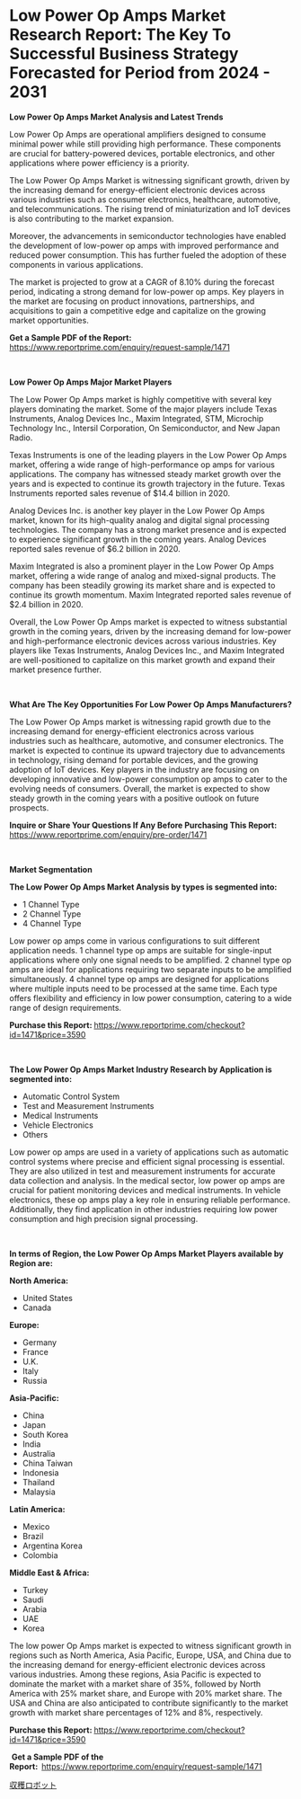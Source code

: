 <p><h1>Low Power Op Amps Market Research Report: The Key To Successful Business Strategy Forecasted for Period from 2024 - 2031</h1></p><p><strong>Low Power Op Amps Market Analysis and Latest Trends</strong></p>
<p><p>Low Power Op Amps are operational amplifiers designed to consume minimal power while still providing high performance. These components are crucial for battery-powered devices, portable electronics, and other applications where power efficiency is a priority.</p><p>The Low Power Op Amps Market is witnessing significant growth, driven by the increasing demand for energy-efficient electronic devices across various industries such as consumer electronics, healthcare, automotive, and telecommunications. The rising trend of miniaturization and IoT devices is also contributing to the market expansion.</p><p>Moreover, the advancements in semiconductor technologies have enabled the development of low-power op amps with improved performance and reduced power consumption. This has further fueled the adoption of these components in various applications.</p><p>The market is projected to grow at a CAGR of 8.10% during the forecast period, indicating a strong demand for low-power op amps. Key players in the market are focusing on product innovations, partnerships, and acquisitions to gain a competitive edge and capitalize on the growing market opportunities.</p></p>
<p><strong>Get a Sample PDF of the Report:&nbsp;</strong> <a href="https://www.reportprime.com/enquiry/request-sample/1471">https://www.reportprime.com/enquiry/request-sample/1471</a></p>
<p>&nbsp;</p>
<p><strong>Low Power Op Amps Major Market Players</strong></p>
<p><p>The Low Power Op Amps market is highly competitive with several key players dominating the market. Some of the major players include Texas Instruments, Analog Devices Inc., Maxim Integrated, STM, Microchip Technology Inc., Intersil Corporation, On Semiconductor, and New Japan Radio.</p><p>Texas Instruments is one of the leading players in the Low Power Op Amps market, offering a wide range of high-performance op amps for various applications. The company has witnessed steady market growth over the years and is expected to continue its growth trajectory in the future. Texas Instruments reported sales revenue of $14.4 billion in 2020.</p><p>Analog Devices Inc. is another key player in the Low Power Op Amps market, known for its high-quality analog and digital signal processing technologies. The company has a strong market presence and is expected to experience significant growth in the coming years. Analog Devices reported sales revenue of $6.2 billion in 2020.</p><p>Maxim Integrated is also a prominent player in the Low Power Op Amps market, offering a wide range of analog and mixed-signal products. The company has been steadily growing its market share and is expected to continue its growth momentum. Maxim Integrated reported sales revenue of $2.4 billion in 2020.</p><p>Overall, the Low Power Op Amps market is expected to witness substantial growth in the coming years, driven by the increasing demand for low-power and high-performance electronic devices across various industries. Key players like Texas Instruments, Analog Devices Inc., and Maxim Integrated are well-positioned to capitalize on this market growth and expand their market presence further.</p></p>
<p>&nbsp;</p>
<p><strong>What Are The Key Opportunities For Low Power Op Amps Manufacturers?</strong></p>
<p><p>The Low Power Op Amps market is witnessing rapid growth due to the increasing demand for energy-efficient electronics across various industries such as healthcare, automotive, and consumer electronics. The market is expected to continue its upward trajectory due to advancements in technology, rising demand for portable devices, and the growing adoption of IoT devices. Key players in the industry are focusing on developing innovative and low-power consumption op amps to cater to the evolving needs of consumers. Overall, the market is expected to show steady growth in the coming years with a positive outlook on future prospects.</p></p>
<p><strong>Inquire or Share Your Questions If Any Before Purchasing This Report:</strong> <a href="https://www.reportprime.com/enquiry/pre-order/1471">https://www.reportprime.com/enquiry/pre-order/1471</a></p>
<p>&nbsp;</p>
<p><strong>Market Segmentation</strong></p>
<p><strong>The Low Power Op Amps Market Analysis by types is segmented into:</strong></p>
<p><ul><li>1 Channel Type</li><li>2 Channel Type</li><li>4 Channel Type</li></ul></p>
<p><p>Low power op amps come in various configurations to suit different application needs. 1 channel type op amps are suitable for single-input applications where only one signal needs to be amplified. 2 channel type op amps are ideal for applications requiring two separate inputs to be amplified simultaneously. 4 channel type op amps are designed for applications where multiple inputs need to be processed at the same time. Each type offers flexibility and efficiency in low power consumption, catering to a wide range of design requirements.</p></p>
<p><strong>Purchase this Report:&nbsp;</strong><a href="https://www.reportprime.com/checkout?id=1471&price=3590">https://www.reportprime.com/checkout?id=1471&price=3590</a></p>
<p>&nbsp;</p>
<p><strong>The Low Power Op Amps Market Industry Research by Application is segmented into:</strong></p>
<p><ul><li>Automatic Control System</li><li>Test and Measurement Instruments</li><li>Medical Instruments</li><li>Vehicle Electronics</li><li>Others</li></ul></p>
<p><p>Low power op amps are used in a variety of applications such as automatic control systems where precise and efficient signal processing is essential. They are also utilized in test and measurement instruments for accurate data collection and analysis. In the medical sector, low power op amps are crucial for patient monitoring devices and medical instruments. In vehicle electronics, these op amps play a key role in ensuring reliable performance. Additionally, they find application in other industries requiring low power consumption and high precision signal processing.</p></p>
<p>&nbsp;</p>
<p><strong>In terms of Region, the Low Power Op Amps Market Players available by Region are:</strong></p>
<p>
    <p> <strong> North America: </strong>
        <ul>
            <li>United States</li>
            <li>Canada</li>
        </ul>
        </p> 
    <p> <strong> Europe: </strong>
        <ul>
            <li>Germany</li>
            <li>France</li>
            <li>U.K.</li>
            <li>Italy</li>
            <li>Russia</li>
        </ul>
        </p> 
    <p> <strong> Asia-Pacific: </strong>
        <ul>
            <li>China</li>
            <li>Japan</li>
            <li>South Korea</li>
            <li>India</li>
            <li>Australia</li>
            <li>China Taiwan</li>
            <li>Indonesia</li>
            <li>Thailand</li>
            <li>Malaysia</li>
        </ul>
        </p> 
    <p> <strong> Latin America: </strong>
        <ul>
            <li>Mexico</li>
            <li>Brazil</li>
            <li>Argentina Korea</li>
            <li>Colombia</li>
        </ul>
        </p> 
    <p> <strong> Middle East & Africa: </strong>
        <ul>
            <li>Turkey</li>
            <li>Saudi</li>
            <li>Arabia</li>
            <li>UAE</li>
            <li>Korea</li>
        </ul>
    </p>
    </p>
<p><p>The low power Op Amps market is expected to witness significant growth in regions such as North America, Asia Pacific, Europe, USA, and China due to the increasing demand for energy-efficient electronic devices across various industries. Among these regions, Asia Pacific is expected to dominate the market with a market share of 35%, followed by North America with 25% market share, and Europe with 20% market share. The USA and China are also anticipated to contribute significantly to the market growth with market share percentages of 12% and 8%, respectively.</p></p>
<p><strong>Purchase this Report: </strong><a href="https://www.reportprime.com/checkout?id=1471&price=3590">https://www.reportprime.com/checkout?id=1471&price=3590</a></p>
<p>&nbsp;<strong>Get a Sample PDF of the Report:&nbsp;&nbsp;</strong><a href="https://www.reportprime.com/enquiry/request-sample/1471">https://www.reportprime.com/enquiry/request-sample/1471</a></p>
<p><strong></strong></p>
<p><p><a href="https://github.com/mreklxf44233/Market-Research-Report-List-1/blob/main/65961829506.md">収穫ロボット</a></p></p>